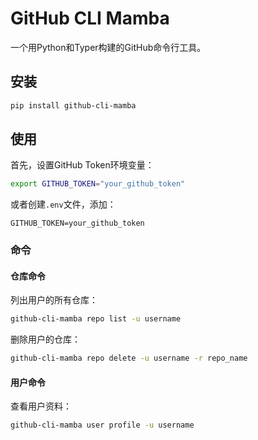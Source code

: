 # GitHub CLI Mamba

一个用Python和Typer构建的GitHub命令行工具。

## 安装

```bash
pip install github-cli-mamba
```

## 使用

首先，设置GitHub Token环境变量：

```bash
export GITHUB_TOKEN="your_github_token"
```

或者创建`.env`文件，添加：

```
GITHUB_TOKEN=your_github_token
```

### 命令

#### 仓库命令

列出用户的所有仓库：

```bash
github-cli-mamba repo list -u username
```

删除用户的仓库：

```bash
github-cli-mamba repo delete -u username -r repo_name
```

#### 用户命令

查看用户资料：

```bash
github-cli-mamba user profile -u username
```
